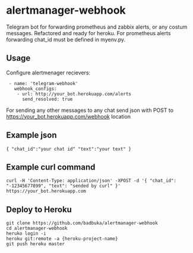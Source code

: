 # alertmanager-webhook
Telegram bot for forwarding prometheus and zabbix alerts, or any costum messages.
Refactored and ready for heroku.
For prometheus alerts forwarding chat_id must be defined in myenv.py.
## Usage
Configure alertmenager recievers:
```
 - name: 'telegram-webhook'
   webhook_configs:
    - url: http://your_bot.herokuapp.com/alerts
      send_resolved: true
```
For sending any other messages to any chat send json with POST to https://your_bot.herokuapp.com/webhook location
## Example json
```
{ "chat_id":"your chat id" "text":"your text" }
```
## Example curl command 
```
curl -H 'Content-Type: application/json' -XPOST -d '{ "chat_id": "-12345677899", "text": "sended by curl" }' https://your_bot.herokuapp.com
```
## Deploy to Heroku
```
git clone https://github.com/badbuka/alertmanager-webhook
cd alertmanager-webhook
heruko login -i
heroku git:remote -a {heroku-project-name}
git push heroku master
```
